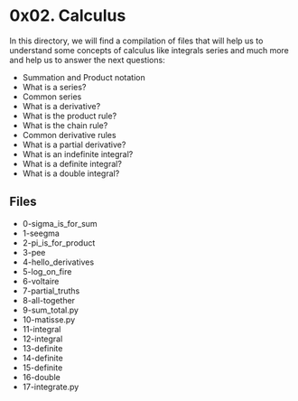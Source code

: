 # 0x02. Calculus
In this directory, we will find a compilation of files that will help us to understand some concepts of calculus like integrals series and much more and help us to answer the next questions:
-   Summation and Product notation
-   What is a series?
-   Common series
-   What is a derivative?
-   What is the product rule?
-   What is the chain rule?
-   Common derivative rules
-   What is a partial derivative?
-   What is an indefinite integral?
-   What is a definite integral?
-   What is a double integral?

## Files
-  0-sigma_is_for_sum
- 1-seegma
- 2-pi_is_for_product
- 3-pee
- 4-hello_derivatives
- 5-log_on_fire
- 6-voltaire
- 7-partial_truths
- 8-all-together
- 9-sum_total.py
- 10-matisse.py
- 11-integral
- 12-integral
- 13-definite
- 14-definite
- 15-definite
- 16-double
- 17-integrate.py